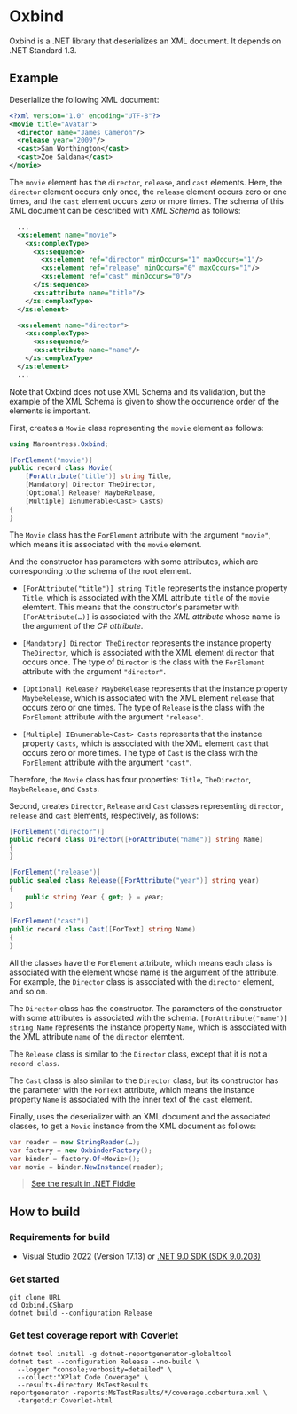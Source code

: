 # Oxbind

Oxbind is a .NET library that deserializes an XML document. It depends on .NET
Standard 1.3.

## Example

Deserialize the following XML document:

```xml
<?xml version="1.0" encoding="UTF-8"?>
<movie title="Avatar">
  <director name="James Cameron"/>
  <release year="2009"/>
  <cast>Sam Worthington</cast>
  <cast>Zoe Saldana</cast>
</movie>
```

The `movie` element has the `director`, `release`, and `cast` elements. Here,
the `director` element occurs only once, the `release` element occurs zero or
one times, and the `cast` element occurs zero or more times. The schema of this
XML document can be described with _XML Schema_ as follows:

```xsd
  ...
  <xs:element name="movie">
    <xs:complexType>
      <xs:sequence>
        <xs:element ref="director" minOccurs="1" maxOccurs="1"/>
        <xs:element ref="release" minOccurs="0" maxOccurs="1"/>
        <xs:element ref="cast" minOccurs="0"/>
      </xs:sequence>
      <xs:attribute name="title"/>
    </xs:complexType>
  </xs:element>

  <xs:element name="director">
    <xs:complexType>
      <xs:sequence/>
      <xs:attribute name="name"/>
    </xs:complexType>
  </xs:element>
  ...
```

Note that Oxbind does not use XML Schema and its validation, but the example
of the XML Schema is given to show the occurrence order of the elements is
important.

First, creates a `Movie` class representing the `movie` element as follows:

```csharp
using Maroontress.Oxbind;

[ForElement("movie")]
public record class Movie(
    [ForAttribute("title")] string Title,
    [Mandatory] Director TheDirector,
    [Optional] Release? MaybeRelease,
    [Multiple] IEnumerable<Cast> Casts)
{
}
```

The `Movie` class has the `ForElement` attribute with the argument `"movie"`,
which means it is associated with the `movie` element.

And the constructor has parameters with some attributes, which are corresponding
to the schema of the root element.

- `[ForAttribute("title")] string Title` represents the instance property
  `Title`, which is associated with the XML attribute `title` of the `movie`
  elemtent. This means that the constructor's parameter with `[ForAttribute(…)]`
  is associated with the _XML attribute_ whose name is the argument of the _C#
  attribute_.

- `[Mandatory] Director TheDirector` represents the instance property
  `TheDirector`, which is associated with the XML element `director` that occurs
  once. The type of `Director` is the class with the `ForElement` attribute with
  the argument `"director"`.

- `[Optional] Release? MaybeRelease` represents that the instance property
  `MaybeRelease`, which is associated with the XML element `release` that occurs
  zero or one times. The type of `Release` is the class with the `ForElement`
  attribute with the argument `"release"`.

- `[Multiple] IEnumerable<Cast> Casts` represents that the instance property
  `Casts`, which is associated with the XML element `cast` that occurs zero or
  more times. The type of `Cast` is the class with the `ForElement` attribute
  with the argument `"cast"`.

Therefore, the `Movie` class has four properties: `Title`, `TheDirector`,
`MaybeRelease`, and `Casts`.

Second, creates `Director`, `Release` and `Cast` classes representing
`director`, `release` and `cast` elements, respectively, as follows:

```csharp
[ForElement("director")]
public record class Director([ForAttribute("name")] string Name)
{
}

[ForElement("release")]
public sealed class Release([ForAttribute("year")] string year)
{
    public string Year { get; } = year;
}

[ForElement("cast")]
public record class Cast([ForText] string Name)
{
}
```

All the classes have the `ForElement` attribute, which means each class is
associated with the element whose name is the argument of the attribute. For
example, the `Director` class is associated with the `director` element, and so
on.

The `Director` class has the constructor. The parameters of the constructor with
some attributes is associated with the schema. `[ForAttribute("name")] string
Name` represents the instance property `Name`, which is associated with the XML
attribute `name` of the `director` elemtent.


The `Release` class is similar to the `Director` class, except that it is not a
`record class`.

The `Cast` class is also similar to the `Director` class, but its constructor
has the parameter with the `ForText` attribute, which means the instance
property `Name` is associated with the inner text of the `cast` element.

Finally, uses the deserializer with an XML document and the associated classes,
to get a `Movie` instance from the XML document as follows:

```csharp
var reader = new StringReader(…);
var factory = new OxbinderFactory();
var binder = factory.Of<Movie>();
var movie = binder.NewInstance(reader);
```

> [See the result in .NET Fiddle](https://dotnetfiddle.net/Mu2FL2)

## How to build

### Requirements for build

- Visual Studio 2022 (Version 17.13) or [.NET 9.0 SDK (SDK 9.0.203)][dotnet-sdk]

### Get started

```plaintext
git clone URL
cd Oxbind.CSharp
dotnet build --configuration Release
```

### Get test coverage report with Coverlet

```plaintext
dotnet tool install -g dotnet-reportgenerator-globaltool
dotnet test --configuration Release --no-build \
  --logger "console;verbosity=detailed" \
  --collect:"XPlat Code Coverage" \
  --results-directory MsTestResults
reportgenerator -reports:MsTestResults/*/coverage.cobertura.xml \
  -targetdir:Coverlet-html
```

[dotnet-sdk]: https://dotnet.microsoft.com/en-us/download
